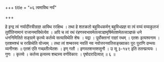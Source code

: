 +++
title = "०६ त्वमाविथ नर्यं"

+++

हे इन्द्र त्वं नर्यादींस्त्रीन्राज्ञ आविथ ररक्षिथ । तथा हे शतक्रतो बहुविधकर्मन् बहुविधप्रज्ञ वा त्वं वय्यं वय्यकुलजं तुर्वीतिनामानं राजानमाविथेत्येव । अपि च त्वं रथं रंहणस्वभावमेतत्सञ्ज्ञमृषिमेतशमेतत्सञ्ज्ञकं धने धननिमितिते सङ्ग्रामे कृत्व्ये कर्तव्ये सत्याविथेति शेषः । यद्वा । पूर्वोक्तानां राज्ञां रथम् । एतशः इत्यश्वनाम । एतशमश्चं च ररक्षिथेति योज्यम् । तथा त्वं शम्बरस्य नवतिं नव नवोत्तरनवतिसङ्ख्याकाः पुरः पुराणि दम्भयः व्यनीनशः ॥ एतशं एति गच्छतीत्येतशः । इण् गतौ । इणस्तशन्तशसुनौ । उ सू ३-१४९ इति ततन्प्रत्ययः । गुणः । कृत्व्ये । कर्तव्य इत्यस्य शब्दस्य वर्णविकारः । पृषोदरादित्वात् ॥ ६ ॥